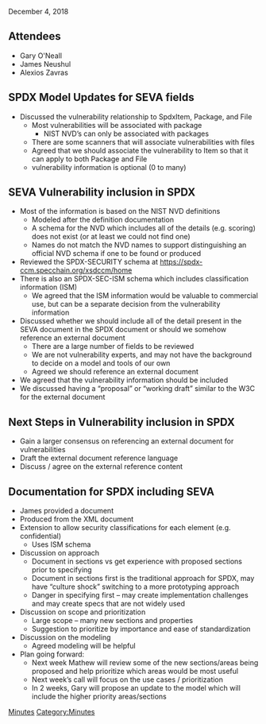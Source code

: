 December 4, 2018

## Attendees

  - Gary O'Neall
  - James Neushul
  - Alexios Zavras

## SPDX Model Updates for SEVA fields

  - Discussed the vulnerability relationship to SpdxItem, Package, and
    File
      - Most vulnerabilities will be associated with package
          - NIST NVD’s can only be associated with packages
      - There are some scanners that will associate vulnerabilities with
        files
      - Agreed that we should associate the vulnerability to Item so
        that it can apply to both Package and File
      - vulnerability information is optional (0 to many)

## SEVA Vulnerability inclusion in SPDX

  - Most of the information is based on the NIST NVD definitions
      - Modeled after the definition documentation
      - A schema for the NVD which includes all of the details (e.g.
        scoring) does not exist (or at least we could not find one)
      - Names do not match the NVD names to support distinguishing an
        official NVD schema if one to be found or produced
  - Reviewed the SPDX-SECURITY schema at
    <https://spdx-ccm.specchain.org/xsdccm/home>
  - There is also an SPDX-SEC-ISM schema which includes classification
    information (ISM)
      - We agreed that the ISM information would be valuable to
        commercial use, but can be a separate decision from the
        vulnerability information
  - Discussed whether we should include all of the detail present in the
    SEVA document in the SPDX document or should we somehow reference an
    external document
      - There are a large number of fields to be reviewed
      - We are not vulnerability experts, and may not have the
        background to decide on a model and tools of our own
      - Agreed we should reference an external document
  - We agreed that the vulnerability information should be included
  - We discussed having a “proposal” or “working draft” similar to the
    W3C for the external document

## Next Steps in Vulnerability inclusion in SPDX

  - Gain a larger consensus on referencing an external document for
    vulnerabilities
  - Draft the external document reference language
  - Discuss / agree on the external reference content

## Documentation for SPDX including SEVA

  - James provided a document
  - Produced from the XML document
  - Extension to allow security classifications for each element (e.g.
    confidential)
      - Uses ISM schema
  - Discussion on approach
      - Document in sections vs get experience with proposed sections
        prior to specifying
      - Document in sections first is the traditional approach for SPDX,
        may have “culture shock” switching to a more prototyping
        approach
      - Danger in specifying first – may create implementation
        challenges and may create specs that are not widely used
  - Discussion on scope and prioritization
      - Large scope – many new sections and properties
      - Suggestion to prioritize by importance and ease of
        standardization
  - Discussion on the modeling
      - Agreed modeling will be helpful
  - Plan going forward:
      - Next week Mathew will review some of the new sections/areas
        being proposed and help prioritize which areas would be most
        useful
      - Next week’s call will focus on the use cases / prioritization
      - In 2 weeks, Gary will propose an update to the model which will
        include the higher priority areas/sections

[Minutes](Category:Technical "wikilink")
[Category:Minutes](Category:Minutes "wikilink")
